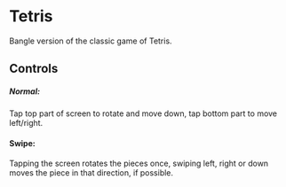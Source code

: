 # Tetris

Bangle version of the classic game of Tetris.

## Controls

##### Normal:
Tap top part of screen to rotate and move down, tap bottom part to
move left/right.

#### Swipe:
Tapping the screen rotates the pieces once, swiping left, right or down moves the
piece in that direction, if possible.
